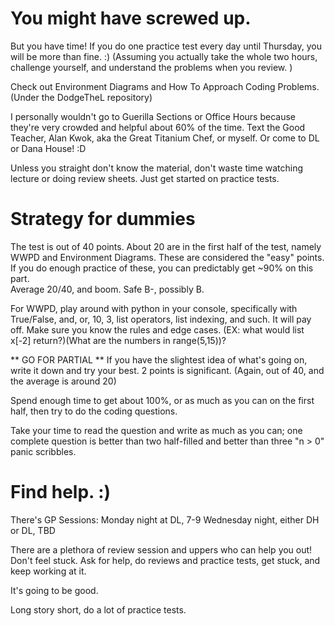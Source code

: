 # You might have screwed up.
But you have time! If you do one practice test every day until Thursday, you will be more than fine. :)
(Assuming you actually take the whole two hours, challenge yourself, and understand the problems when you review. )

Check out Environment Diagrams and How To Approach Coding Problems. (Under the DodgeTheL repository)

I personally wouldn't go to Guerilla Sections or Office Hours because they're very crowded and helpful about 60% of the time. 
Text the Good Teacher, Alan Kwok, aka the Great Titanium Chef, or myself.  Or come to DL or Dana House! :D

Unless you straight don't know the material, don't waste time watching lecture or doing review sheets.
Just get started on practice tests.

# Strategy for dummies
The test is out of 40 points. About 20 are in the first half of the test, namely WWPD and Environment Diagrams.
These are considered the "easy" points.  If you do enough practice of these, you can predictably get ~90% on this part.  
Average 20/40, and boom.  Safe B-, possibly B.

For WWPD, play around with python in your console, specifically with True/False, and, or, 10, 3, list operators, list indexing, and such.  It will pay off.  Make sure you know the rules and edge cases.  (EX:  what would list x[-2] return?)(What are the numbers in range(5,15))?

** GO FOR PARTIAL **
If you have the slightest idea of what's going on, write it down and try your best.  2 points is significant. (Again, out of 40, and the average is around 20)

Spend enough time to get about 100%, or as much as you can on the first half, then try to do the coding questions.

Take your time to read the question and write as much as you can; one complete question is better than two half-filled and better than three "n > 0" panic scribbles.


# Find help. :) 

There's GP Sessions:
Monday night at DL, 7-9
Wednesday night, either DH or DL, TBD

There are a plethora of review session and uppers who can help you out! Don't feel stuck.  Ask for help, do reviews and practice tests, get stuck, and keep working at it.  

It's going to be good.  

Long story short, do a lot of practice tests.




